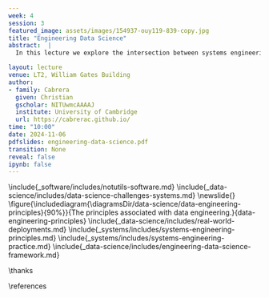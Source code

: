 ```yaml
---
week: 4
session: 3
featured_image: assets/images/154937-ouy119-839-copy.jpg
title: "Engineering Data Science"
abstract:  |
  In this lecture we explore the intersection between systems engineering principles and data science. This provides a framework that emphasizes the importance of context in addressing modern data science challenges. 

layout: lecture
venue: LT2, William Gates Building
author:
- family: Cabrera
  given: Christian
  gscholar: NITUwmcAAAAJ
  institute: University of Cambridge
  url: https://cabrerac.github.io/ 
time: "10:00"
date: 2024-11-06
pdfslides: engineering-data-science.pdf
transition: None
reveal: false
ipynb: false
---
```


\include{_software/includes/notutils-software.md}
\include{_data-science/includes/data-science-challenges-systems.md}
\newslide{}
\figure{\includediagram{\diagramsDir/data-science/data-engineering-principles}{90%}}{The principles associated with data engineering.}{data-engineering-principles}
\include{_data-science/includes/real-world-deployments.md}
\include{_systems/includes/systems-engineering-principles.md}
\include{_systems/includes/systems-engineering-practice.md}
\include{_data-science/includes/engineering-data-science-framework.md}

\thanks

\references
